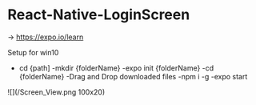 # React-Native-LoginScreen
-> https://expo.io/learn

Setup for win10
- cd {path]
-mkdir {folderName}
-expo init {folderName}
-cd {folderName}
-Drag and Drop downloaded files
-npm i -g
-expo start

![](/Screen_View.png 100x20)
